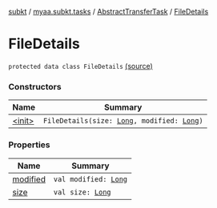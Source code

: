 [subkt](../../../index.md) / [myaa.subkt.tasks](../../index.md) / [AbstractTransferTask](../index.md) / [FileDetails](./index.md)

# FileDetails

`protected data class FileDetails` [(source)](https://github.com/Myaamori/SubKt/blob/0.1.19/src/main/kotlin/myaa/subkt/tasks/tasks.kt#L1595)

### Constructors

| Name | Summary |
|---|---|
| [&lt;init&gt;](-init-.md) | `FileDetails(size: `[`Long`](https://kotlinlang.org/api/latest/jvm/stdlib/kotlin/-long/index.html)`, modified: `[`Long`](https://kotlinlang.org/api/latest/jvm/stdlib/kotlin/-long/index.html)`)` |

### Properties

| Name | Summary |
|---|---|
| [modified](modified.md) | `val modified: `[`Long`](https://kotlinlang.org/api/latest/jvm/stdlib/kotlin/-long/index.html) |
| [size](size.md) | `val size: `[`Long`](https://kotlinlang.org/api/latest/jvm/stdlib/kotlin/-long/index.html) |

